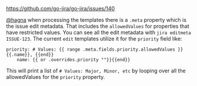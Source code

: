 https://github.com/go-jira/go-jira/issues/140


[@hagna](https://github.com/hagna) when processing the templates there is a `.meta` property which is the issue edit metadata.  That includes the `allowedValues` for properties that have restricted values.  You can see all the edit metadata with `jira editmeta ISSUE-123`.   The current `edit` templates utilize it for the `priority` field like:

```
priority: # Values: {{ range .meta.fields.priority.allowedValues }}{{.name}}, {{end}}
    name: {{ or .overrides.priority ""}}{{end}}
```

This will print a list of `# Values: Major, Minor, etc` by looping over all the allowedValues for the `priority` property.
